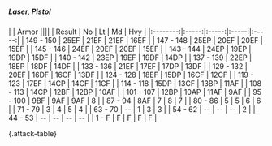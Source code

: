 ##### Laser, Pistol

|      |   Armor   ||||
|   Result   |   No   |   Lt   |   Md   |   Hvy   |
|:--------:|:-----:|:-----:|:-----:|:-----:|
| 149 - 150 | 25EF | 21EF | 21EF | 16EF |
| 147 - 148 | 25EP | 20EF | 20EF | 15EF |
| 145 - 146 | 24EF | 20EF | 20EF | 15EF |
| 143 - 144 | 24EP | 19EP | 19DP | 15DF |
| 140 - 142 | 23EP | 19EF | 19DF | 14DP |
| 137 - 139 | 22EP | 18EP | 18DF | 14DF |
| 133 - 136 | 21EF | 17EF | 17DP | 13DF |
| 129 - 132 | 20EF | 16DF | 16CF | 13DF |
| 124 - 128 | 18EF | 15DP | 16CF | 12CF |
| 119 - 123 | 17EF | 14CP | 14CF | 11CF |
| 114 - 118 | 15DP | 13CF | 13BP | 11AF |
| 108 - 113 | 14CP | 12BF | 12BP | 10AF |
| 101 - 107 | 12BP | 10AP | 11AF | 9AF |
| 95 - 100 | 9BF | 9AF | 9AF | 8 |
| 87 - 94 | 8AF | 7 | 8 | 7 |
| 80 - 86 | 5 | 5 | 6 | 6 |
| 71 - 79 | 3 | 4 | 5 | 4 |
| 63 - 70 | --  | 1 | 3 | 3 |
| 54 - 62 | --  | --  | --  | 2 |
| 44 - 53 | --  | --  | --  | --  |
| 1 - F | F | F | F | F |

{.attack-table}
